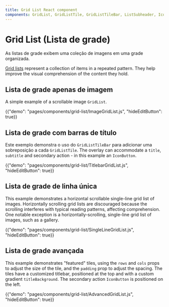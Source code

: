 ```yaml
---
title: Grid List React component
components: GridList, GridListTile, GridListTileBar, ListSubheader, IconButton
---
```


# Grid List (Lista de grade)

<p class="description">As listas de grade exibem uma coleção de imagens em uma grade organizada.</p>

[Grid lists](https://material.io/design/components/image-lists.html) represent a collection of items in a repeated pattern. They help improve the visual comprehension of the content they hold.

## Lista de grade apenas de imagem

A simple example of a scrollable image `GridList`.

{{"demo": "pages/components/grid-list/ImageGridList.js", "hideEditButton": true}}

## Lista de grade com barras de título

Este exemplo demonstra o uso do `GridListTileBar` para adicionar uma sobreposição a cada `GridListTile`. The overlay can accommodate a `title`, `subtitle` and secondary action - in this example an `IconButton`.

{{"demo": "pages/components/grid-list/TitlebarGridList.js", "hideEditButton": true}}

## Lista de grade de linha única

This example demonstrates a horizontal scrollable single-line grid list of images. Horizontally scrolling grid lists are discouraged because the scrolling interferes with typical reading patterns, affecting comprehension. One notable exception is a horizontally-scrolling, single-line grid list of images, such as a gallery.

{{"demo": "pages/components/grid-list/SingleLineGridList.js", "hideEditButton": true}}

## Lista de grade avançada

This example demonstrates "featured" tiles, using the `rows` and `cols` props to adjust the size of the tile, and the `padding` prop to adjust the spacing. The tiles have a customized titlebar, positioned at the top and with a custom gradient `titleBackground`. The secondary action `IconButton` is positioned on the left.

{{"demo": "pages/components/grid-list/AdvancedGridList.js", "hideEditButton": true}}